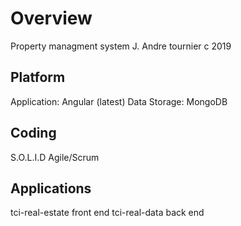# Overview

Property managment system
J. Andre tournier c 2019

## Platform

Application: Angular (latest)
Data Storage: MongoDB

## Coding

S.O.L.I.D
Agile/Scrum

## Applications

tci-real-estate front end
tci-real-data back end
